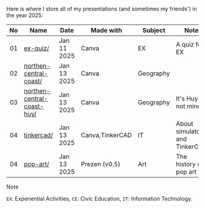 Here is where I store all of my presentations (and sometimes my friends') in the year 2025:

| No  | Name                                                        | Date        | Made with     | Subject     | Note                            |
| :-: | ----------------------------------------------------------- | ----------- | ------------- | ----------- | ------------------------------- |
| 01  | [ex-quiz/](./2025/ex-quiz)                                  | Jan 11 2025 | Canva         | EX          | A quiz for EX                   |
| 02  | [northen-central-coast/](./2025/northen-central-coast)      | Jan 13 2025 | Canva         | Geography   |                                 |
| 03  |[northen-central-coast-huy/](./2025/northen-central-coast-huy)|Jan 13 2025 | Canva         | Geography   | It's Huy's, not mine:)          |
| 04  | [tinkercad/](./2025/tinkercad)                              |Jan 13 2025  |Canva,TinkerCAD| IT          | About simulators and TinkerCAD  |
| 04  | [pop-art/](./2025/pop-art)                                  |Jan 13 2025  | Prezen (v0.5) | Art         | The history of pop art          |

> [!NOTE]
> `EX`: Experiential Activities, `CE`: Civic Education, `IT`: Information Technology.
